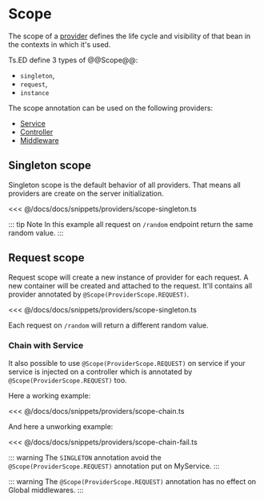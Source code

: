 # Scope

The scope of a [provider](/docs/provider.md) defines the life cycle and visibility of that bean in the contexts in which it's used.

Ts.ED define 3 types of @@Scope@@:

- `singleton`,
- `request`,
- `instance`

The scope annotation can be used on the following providers:

- [Service](/docs/services.md)
- [Controller](/docs/controllers.md)
- [Middleware](/docs/middlewares.md)

## Singleton scope

Singleton scope is the default behavior of all providers. That means all providers are create on the server initialization.

<<< @/docs/docs/snippets/providers/scope-singleton.ts

::: tip Note
In this example all request on `/random` endpoint return the same random value.
:::

## Request scope

Request scope will create a new instance of provider for each request. A new container will be created
and attached to the request. It'll contains all provider annotated by `@Scope(ProviderScope.REQUEST)`.

<<< @/docs/docs/snippets/providers/scope-singleton.ts

Each request on `/random` will return a different random value.

### Chain with Service

It also possible to use `@Scope(ProviderScope.REQUEST)` on service if your service is injected on a controller
which is annotated by `@Scope(ProviderScope.REQUEST)` too.

Here a working example:

<<< @/docs/docs/snippets/providers/scope-chain.ts

And here a unworking example:

<<< @/docs/docs/snippets/providers/scope-chain-fail.ts

::: warning
The `SINGLETON` annotation avoid the `@Scope(ProviderScope.REQUEST)` annotation put on MyService.
:::

::: warning
The `@Scope(ProviderScope.REQUEST)` annotation has no effect on Global middlewares.
:::
